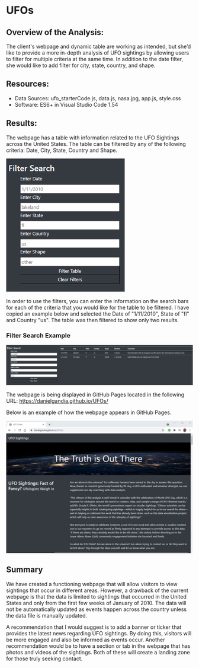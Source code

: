 # UFOs

## Overview of the Analysis:

The client's webpage and dynamic table are working as intended, but she’d like to provide a more in-depth analysis of UFO sightings by allowing users to filter for multiple criteria at the same time. In addition to the date filter, she would like to add filter for city, state, country, and shape.

## Resources:

- Data Sources: ufo_starterCode.js, data.js, nasa.jpg, app.js, style.css
- Software: ES6+ in Visual Studio Code 1.54

## Results:

The webpage has a table with information related to the UFO Sightings across the United States. The table can be filtered by any of the following criteria: Date, City, State, Country and Shape.

![filter_search.png](https://github.com/DanielGandia/UFOs/blob/main/static/images/filter_search.png)

In order to use the filters, you can enter the information on the search bars for each of the criteria that you would like for the table to be filtered. I have copied an example below and selected the Date of "1/11/2010", State of "fl" and Country "us". The table was then filtered to show only two results.

### Filter Search Example

![filter_search_example.png](https://github.com/DanielGandia/UFOs/blob/main/static/images/filter_search_example.png)

The webpage is being displayed in GitHub Pages located in the following URL: https://danielgandia.github.io/UFOs/

Below is an example of how the webpage appears in GitHub Pages.

![github_pages_example.png](https://github.com/DanielGandia/UFOs/blob/main/static/images/github_pages_example.png)

## Summary

We have created a functioning webpage that will allow visitors to view sightings that occur in different areas. However, a drawback of the current webpage is that the data is limited to sightings that occurred in the United States and only from the first few weeks of January of 2010. The data will not be automatically updated as events happen across the country unless the data file is manually updated.

A recommendation that I would suggest is to add a banner or ticker that provides the latest news regarding UFO sightings. By doing this, visitors will be more engaged and also be informed as events occur. Another recommendation would be to have a section or tab in the webpage that has photos and videos of the sightings. Both of these will create a landing zone for those truly seeking contact.
